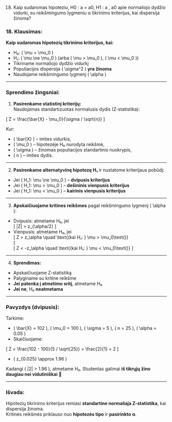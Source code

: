 18. Kaip sudaromas hipoteziu˛ H0 : a = a0, H1 : a , a0 apie normaliojo dydžio vidurki˛ su
reikšmingumo lygmeniu α tikrinimo kriterijus, kai dispersija žinoma?


### 18. Klausimas:

**Kaip sudaromas hipotezių tikrinimo kriterijus, kai:**

- H₀: \( \mu = \mu_0 \)
- H₁: \( \mu \ne \mu_0 \) (arba \( \mu > \mu_0 \), \( \mu < \mu_0 \))
- Tikriname normaliojo dydžio vidurkį
- Populiacijos dispersija \( \sigma^2 \) **yra žinoma**
- Naudojame reikšmingumo lygmenį \( \alpha \)

---

### **Sprendimo žingsniai:**

1. **Pasirenkame statistinį kriterijų:**  
   Naudojamas standartizuotas normalusis dydis (Z-statistika):

\[
Z = \frac{\bar{X} - \mu_0}{\sigma / \sqrt{n}}
\]

Kur:
- \( \bar{X} \) – imties vidurkis,
- \( \mu_0 \) – hipotezėje H₀ nurodyta reikšmė,
- \( \sigma \) – žinomas populiacijos standartinis nuokrypis,
- \( n \) – imties dydis.

---

2. **Pasirenkame alternatyvinę hipotezę H₁** ir nustatome kriterijaus pobūdį:

- Jei \( H_1: \mu \ne \mu_0 \) – **dvipusis kriterijus**
- Jei \( H_1: \mu > \mu_0 \) – **dešininis vienpusis kriterijus**
- Jei \( H_1: \mu < \mu_0 \) – **kairinis vienpusis kriterijus**

---

3. **Apskaičiuojame kritines reikšmes** pagal reikšmingumo lygmenį \( \alpha \):

- Dvipusis: atmetame H₀, jei  
\[
|Z| > z_{\alpha/2}
\]
- Vienpusis: atmetame H₀, jei  
\[
Z > z_\alpha \quad \text{(kai H₁: } \mu > \mu_0\text{)}  
\]  
\[
Z < -z_\alpha \quad \text{(kai H₁: } \mu < \mu_0\text{)}
\]

---

4. **Sprendimas:**

- Apskaičiuojame Z-statistiką
- Palyginame su kritine reikšme
- **Jei patenka į atmetimo sritį**, atmetame H₀
- **Jei ne**, H₀ **neatmetama**

---

### **Pavyzdys (dvipusis):**

Tarkime:
- \( \bar{X} = 102 \), \( \mu_0 = 100 \), \( \sigma = 5 \), \( n = 25 \), \( \alpha = 0.05 \)
- Skaičiuojame:

\[
Z = \frac{102 - 100}{5 / \sqrt{25}} = \frac{2}{1} = 2
\]

- \( z_{0.025} \approx 1.96 \)

Kadangi \( |2| > 1.96 \), atmetame H₀. Studentas galimai **iš tikrųjų žino daugiau nei vidutiniškai** 🧠

---

### **Išvada:**

Hipotezių tikrinimo kriterijus remiasi **standartine normaliaja Z-statistika**, kai dispersija žinoma.  
Kritinės reikšmės priklauso nuo **hipotezės tipo** ir **pasirinkto α**.

